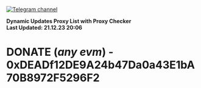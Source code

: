 [![Telegram channel](https://img.shields.io/endpoint?url=https://runkit.io/damiankrawczyk/telegram-badge/branches/master?url=https://t.me/n4z4v0d)](https://t.me/n4z4v0d) 

**Dynamic Updates Proxy List with Proxy Checker**  
**Last Updated: 21.12.23 20:06**

# DONATE (_any evm_) - 0xDEADf12DE9A24b47Da0a43E1bA70B8972F5296F2
